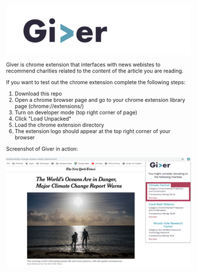 ![alt text][logo]

[logo]: https://github.com/achanales/Giver_chrome_extension/blob/master/icons/banner.png "Giver"

Giver is chrome extension that interfaces with news webistes to recommend charities related to the content of the article you are reading. 

If you want to test out the chrome extension complete the following steps:
1) Download this repo 
2) Open a chrome browser page and go to your chrome extension library page (chrome://extensions/)
3) Turn on developer mode (top right corner of page)
4) Click "Load Unpacked"
5) Load the chrome extension directory
6) The extension logo should appear at the top right corner of your browser


Screenshot of Giver in action: 

![alt text][screenshot]

[screenshot]: https://github.com/achanales/Giver_chrome_extension/blob/master/icons/giver_screenshot.png
